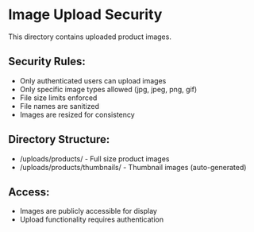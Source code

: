 # Image Upload Security

This directory contains uploaded product images.

## Security Rules:
- Only authenticated users can upload images
- Only specific image types allowed (jpg, jpeg, png, gif)
- File size limits enforced
- File names are sanitized
- Images are resized for consistency

## Directory Structure:
- /uploads/products/ - Full size product images
- /uploads/products/thumbnails/ - Thumbnail images (auto-generated)

## Access:
- Images are publicly accessible for display
- Upload functionality requires authentication